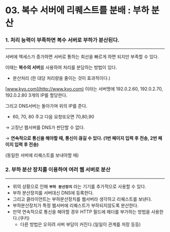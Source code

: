 # 03. 복수 서버에 리퀘스트를 분배 : 부하 분산

### 1. 처리 능력이 부족하면 복수 서버로 부하가 분산된다.

---

서버에 액세스가 증가하면 서버로 통하는 회선을 빠르게 하면 되지만 부족할 수 있다.

이때는 **복수의 서버**를 사용하여 처리를 분담하는 방법이 있다.

- 분산처리 (한 대당 처리량을 줄이는 것이 효과적이다.)

[www.kyo.com](http://www.kyo.com) 이라는 서버명에 192.0.2.60, 192.0.2.70, 192.0.2.80 3개의 IP를 할당한다.

그리고 DNS서버는 돌아가며 위의 IP를 준다. 

- 60, 70, 80 주고 다음 요청또오면 70,80,90

→ 고장난 웹서버를 DNS가 판단할 수 없다.

→ **연속적으로 통신을 해야할 때, 통신이 끊길 수 있다. (1번 페이지 입력 후 전송, 2번 페이지 입력 후 전송)**

(동일한 서버에 리퀘스트를 보내야할 때)

### 2. 부하 분산 장치를 이용하여 여러 웹 서버로 분산

---

- 위의 상황으로 인해 **`부하 분산장치`** 라는 기기를 추가적으로 사용할 수 있다.
- 부하 분산장치를 서버대신 DNS에 등록한다.
- 그리고 클라이언트는 부하분산장치를 웹서버라 생각하고 리퀘스트를 보낸다.
- 부하분산장치가 특정 웹서버에 리퀘스트가 부하되지않도록 분산한다.
- 만약 연속적으로 통신을 해야할 경우 HTTP 필드에 헤더를 부가하는 방법을 사용한다.(쿠키)
    - 다른 방법은 오히려 서버 부담이 커진다.(일일이 관계를 저장 등등)
